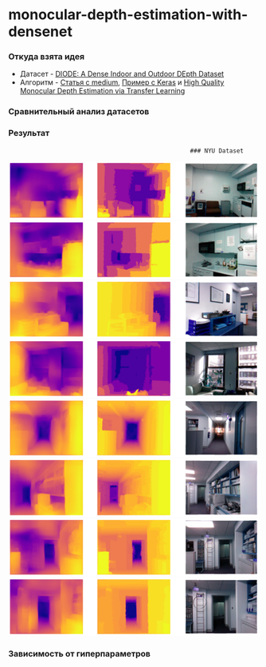 # monocular-depth-estimation-with-densenet

### Откуда взята идея
  - Датасет - [DIODE: A Dense Indoor and Outdoor DEpth Dataset](https://arxiv.org/pdf/1908.00463.pdf)
  - Алгоритм - [Статья с medium](https://medium.com/mlearning-ai/monocular-depth-estimation-using-u-net-6f149fc34077), [Пример с Keras](https://keras.io/examples/vision/depth_estimation/) и [High Quality Monocular Depth Estimation via Transfer Learning](https://arxiv.org/pdf/1812.11941.pdf)

### Сравнительный анализ датасетов

### Результат
                                                       ### NYU Dataset
![*NYU Dataset Results*](https://github.com/vetasavitskaya/monocular-depth-estimation-with-densenet/blob/main/depth_map_test_01.png)
![*NYU Dataset Results*](https://github.com/vetasavitskaya/monocular-depth-estimation-with-densenet/blob/main/depth_map_test_02.png)
![*NYU Dataset Results*](https://github.com/vetasavitskaya/monocular-depth-estimation-with-densenet/blob/main/depth_map_test_03.png)
![*NYU Dataset Results*](https://github.com/vetasavitskaya/monocular-depth-estimation-with-densenet/blob/main/depth_map_test_04.png)
![*NYU Dataset Results*](https://github.com/vetasavitskaya/monocular-depth-estimation-with-densenet/blob/main/depth_map_test_05.png)
![*NYU Dataset Results*](https://github.com/vetasavitskaya/monocular-depth-estimation-with-densenet/blob/main/depth_map_test_06.png)
![*NYU Dataset Results*](https://github.com/vetasavitskaya/monocular-depth-estimation-with-densenet/blob/main/depth_map_test_07.png)
![*NYU Dataset Results*](https://github.com/vetasavitskaya/monocular-depth-estimation-with-densenet/blob/main/depth_map_test_08.png)
### Зависимость от гиперпараметров
